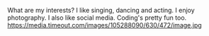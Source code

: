 What are my interests?
I like singing, dancing and acting.
I enjoy photography.
I also like social media.
Coding's pretty fun too.
https://media.timeout.com/images/105288090/630/472/image.jpg
